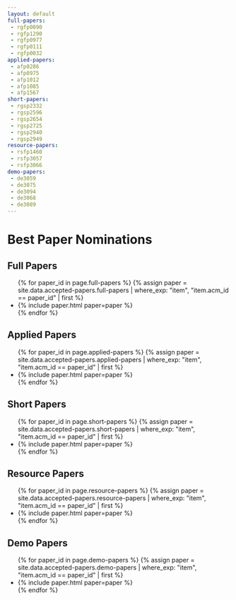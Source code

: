```yaml
---
layout: default
full-papers:
 - rgfp0090
 - rgfp1290
 - rgfp0977
 - rgfp0111
 - rgfp0032
applied-papers:
 - afp0286
 - afp0975
 - afp1012
 - afp1085
 - afp1567
short-papers:
 - rgsp2332
 - rgsp2596
 - rgsp2654
 - rgsp2725
 - rgsp2940
 - rgsp2949
resource-papers:
 - rsfp1460
 - rsfp3057
 - rsfp3066
demo-papers:
 - de3059
 - de3075
 - de3094
 - de3068
 - de3089
---
```


# Best Paper Nominations

## Full Papers
<ul>
{% for paper_id in page.full-papers %}
{% assign paper = site.data.accepted-papers.full-papers | where_exp: "item", "item.acm_id == paper_id" | first %}
<li>{% include paper.html paper=paper %}</li>
{% endfor %}
</ul>

## Applied Papers
<ul>
{% for paper_id in page.applied-papers %}
{% assign paper = site.data.accepted-papers.applied-papers | where_exp: "item", "item.acm_id == paper_id" | first %}
<li>{% include paper.html paper=paper %}</li>
{% endfor %}
</ul>

## Short Papers
<ul>
{% for paper_id in page.short-papers %}
{% assign paper = site.data.accepted-papers.short-papers | where_exp: "item", "item.acm_id == paper_id" | first %}
<li>{% include paper.html paper=paper %}</li>
{% endfor %}
</ul>

## Resource Papers
<ul>
{% for paper_id in page.resource-papers %}
{% assign paper = site.data.accepted-papers.resource-papers | where_exp: "item", "item.acm_id == paper_id" | first %}
<li>{% include paper.html paper=paper %}</li>
{% endfor %}
</ul>

## Demo Papers
<ul>
{% for paper_id in page.demo-papers %}
{% assign paper = site.data.accepted-papers.demo-papers | where_exp: "item", "item.acm_id == paper_id" | first %}
<li>{% include paper.html paper=paper %}</li>
{% endfor %}
</ul>
